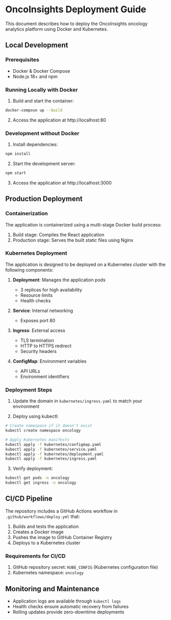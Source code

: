 # OncoInsights Deployment Guide

This document describes how to deploy the OncoInsights oncology analytics platform using Docker and Kubernetes.

## Local Development

### Prerequisites
- Docker & Docker Compose
- Node.js 18+ and npm

### Running Locally with Docker

1. Build and start the container:
```bash
docker-compose up --build
```

2. Access the application at http://localhost:80

### Development without Docker

1. Install dependencies:
```bash
npm install
```

2. Start the development server:
```bash
npm start
```

3. Access the application at http://localhost:3000

## Production Deployment

### Containerization

The application is containerized using a multi-stage Docker build process:
1. Build stage: Compiles the React application
2. Production stage: Serves the built static files using Nginx

### Kubernetes Deployment

The application is designed to be deployed on a Kubernetes cluster with the following components:

1. **Deployment**: Manages the application pods
   - 3 replicas for high availability
   - Resource limits
   - Health checks

2. **Service**: Internal networking
   - Exposes port 80

3. **Ingress**: External access
   - TLS termination
   - HTTP to HTTPS redirect
   - Security headers

4. **ConfigMap**: Environment variables
   - API URLs
   - Environment identifiers

### Deployment Steps

1. Update the domain in `kubernetes/ingress.yaml` to match your environment

2. Deploy using kubectl:
```bash
# Create namespace if it doesn't exist
kubectl create namespace oncology

# Apply Kubernetes manifests
kubectl apply -f kubernetes/configmap.yaml
kubectl apply -f kubernetes/service.yaml
kubectl apply -f kubernetes/deployment.yaml
kubectl apply -f kubernetes/ingress.yaml
```

3. Verify deployment:
```bash
kubectl get pods -n oncology
kubectl get ingress -n oncology
```

## CI/CD Pipeline

The repository includes a GitHub Actions workflow in `.github/workflows/deploy.yml` that:

1. Builds and tests the application
2. Creates a Docker image
3. Pushes the image to GitHub Container Registry
4. Deploys to a Kubernetes cluster

### Requirements for CI/CD

1. GitHub repository secret: `KUBE_CONFIG` (Kubernetes configuration file)
2. Kubernetes namespace: `oncology`

## Monitoring and Maintenance

- Application logs are available through `kubectl logs`
- Health checks ensure automatic recovery from failures
- Rolling updates provide zero-downtime deployments 